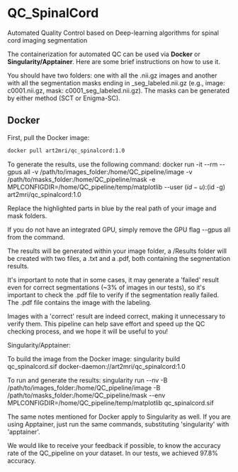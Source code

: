 # QC_SpinalCord
Automated Quality Control based on Deep-learning algorithms for spinal cord imaging segmentation  

The containerization for automated QC can be used via **Docker** or **Singularity/Apptainer**. Here are some brief instructions on how to use it.  

You should have two folders: one with all the .nii.gz images and another with all the segmentation masks ending in _seg_labeled.nii.gz (e.g., image: c0001.nii.gz, mask: c0001_seg_labeled.nii.gz). The masks can be generated by either method (SCT or Enigma-SC).  

## Docker
First, pull the Docker image:  

```bash
docker pull art2mri/qc_spinalcord:1.0
```

To generate the results, use the following command: docker run -it --rm --gpus all -v /path/to/images_folder:/home/QC_pipeline/image -v /path/to/masks_folder:/home/QC_pipeline/mask -e MPLCONFIGDIR=/home/QC_pipeline/temp/matplotlib --user $(id -u):$(id -g) art2mri/qc_spinalcord:1.0

Replace the highlighted parts in blue by the real path of your image and mask folders.

If you do not have an integrated GPU, simply remove the GPU flag --gpus all from the command.

The results will be generated within your image folder, a /Results folder will be created with two files, a .txt and a .pdf, both containing the segmentation results.

It's important to note that in some cases, it may generate a 'failed' result even for correct segmentations (~3% of images in our tests), so it's important to check the .pdf file to verify if the segmentation really failed. The .pdf file contains the image with the labeling.

Images with a 'correct' result are indeed correct, making it unnecessary to verify them. This pipeline can help save effort and speed up the QC checking process, and we hope it will be useful to you!

Singularity/Apptainer: 

To build the image from the Docker image: singularity build qc_spinalcord.sif docker-daemon://art2mri/qc_spinalcord:1.0

To run and generate the results: singularity run --nv -B /path/to/images_folder:/home/QC_pipeline/image -B  /path/to/masks_folder:/home/QC_pipeline/mask --env MPLCONFIGDIR=/home/QC_pipeline/temp/matplotlib qc_spinalcord.sif

The same notes mentioned for Docker apply to Singularity as well. If you are using Apptainer, just run the same commands, substituting 'singularity' with 'apptainer'.

We would like to receive your feedback if possible, to know the accuracy rate of the QC_pipeline on your dataset. In our tests, we achieved 97.8% accuracy.
